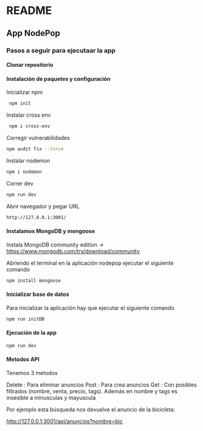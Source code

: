 # README

## App NodePop

### Pasos a seguir para ejecutaar la app

#### Clonar repositorio

#### Instalación de paquetes y configuración

Inicializar npm 
```sh
 npm init
```

Instalar cross env 
```sh
 npm i cross-env
```

Corregir vulnerabilidades
```sh
npm audit fix --force
```

Instalar nodemon
```sh
npm i nodemon
```

Correr dev
```sh
npm run dev
```

Abrir navegador y pegar URL 
```sh
http://127.0.0.1:3001/
```

#### Instalamos MongoDB y mongoose

Instala MongoDB community edition
-> https://www.mongodb.com/try/download/community

Abriendo el terminal en la aplicación nodepop ejecutar el siguiente comando
```sh
npm install mongoose
```

#### Inicializar base de datos

Para inicializar la aplicación hay que ejecutar el siguiente comando
```sh
npm run initDB
```

#### Ejecución de la app

```sh
npm run dev
```

#### Metodos API

 Tenemos 3 metodos
 
 Delete : Para eliminar anuncios
 Post : Para crea anuncios
 Get : Con posibles filtrados (nombre, venta, precio, tags). Además en nombre y tags es insesible a minusculas y mayuscula

 Por ejemplo esta búsqueda nos devuelve el anuncio de la bicicleta:

 http://127.0.0.1:3001/api/anuncios?nombre=bic